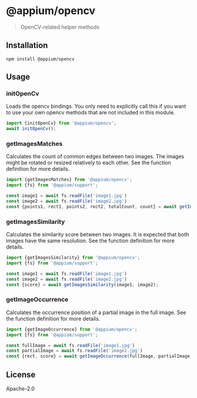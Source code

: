 # @appium/opencv

> OpenCV-related helper methods

## Installation

`npm install @appium/opencv`

## Usage

### initOpenCv

Loads the opencv bindings. You only need to explicitly call this if you want to use your own opencv
methods that are not included in this module.

```js
import {initOpenCv} from '@appium/opencv';
await initOpenCv();
```

### getImagesMatches

Calculates the count of common edges between two images. The images might be rotated or resized
relatively to each other. See the function definition for more details.

```js
import {getImagesMatches} from '@appium/opencv';
import {fs} from '@appium/support';

const image1 = await fs.readFile('image1.jpg')
const image2 = await fs.readFile('image2.jpg')
const {points1, rect1, points2, rect2, totalCount, count} = await getImagesMatches(image1, image2);
```

### getImagesSimilarity

Calculates the similarity score between two images. It is expected that both images have the same
resolution. See the function definition for more details.

```js
import {getImagesSimilarity} from '@appium/opencv';
import {fs} from '@appium/support';

const image1 = await fs.readFile('image1.jpg')
const image2 = await fs.readFile('image2.jpg')
const {score} = await getImagesSimilarity(image1, image2);
```

### getImageOccurrence

Calculates the occurrence position of a partial image in the full image. See the function definition
for more details.

```js
import {getImageOccurrence} from '@appium/opencv';
import {fs} from '@appium/support';

const fullImage = await fs.readFile('image1.jpg')
const partialImage = await fs.readFile('image2.jpg')
const {rect, score} = await getImageOccurrence(fullImage, partialImage);
```

## License

Apache-2.0
